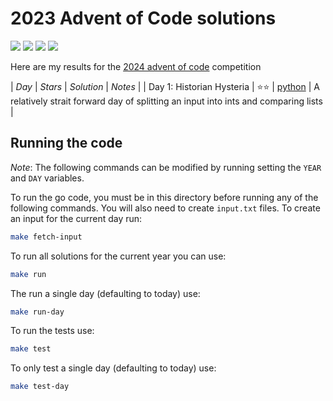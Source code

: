 # 2023 Advent of Code solutions

![](https://img.shields.io/badge/tests%20passed%20🐹-40/40-success)
![](https://img.shields.io/badge/day%20📅-1-blue)
![](https://img.shields.io/badge/stars%20⭐-2-yellow)
![](https://img.shields.io/badge/days%20completed-1-red)

Here are my results for the [2024 advent of code](https://adventofcode.com/2024) competition


| *Day* | *Stars* |  *Solution*  |                         *Notes*                         |
| Day 1: Historian Hysteria |  ⭐⭐  | [python](day01/) | A relatively strait forward day of splitting an input into ints and comparing lists |


## Running the code

*Note*: The following commands can be modified by running setting the `YEAR` and `DAY` variables.

To run the go code, you must be in this directory before running any of the following commands. You will also need to create `input.txt` files. To create an input for the current day run:

``` bash
make fetch-input
```

To run all solutions for the current year you can use:
```bash
make run
```

The run a single day (defaulting to today) use:
``` bash
make run-day
```

To run the tests use:
```bash
make test
```

To only test a single day (defaulting to today) use:
```bash
make test-day
```
